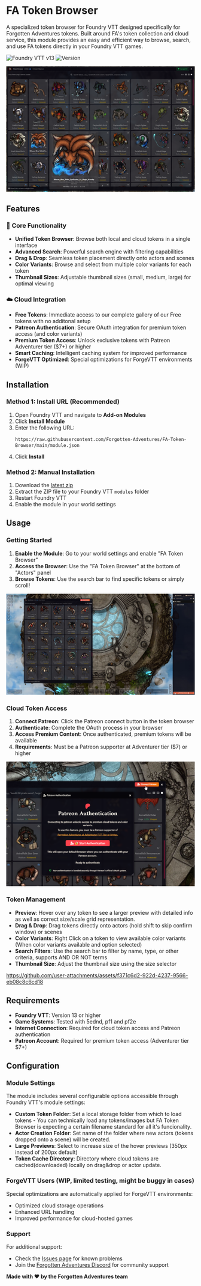 # FA Token Browser

A specialized token browser for Foundry VTT designed specifically for Forgotten Adventures tokens. Built around FA's token collection and cloud service, this module provides an easy and efficient way to browse, search, and use FA tokens directly in your Foundry VTT games.

![Foundry VTT v13](https://img.shields.io/badge/Foundry%20VTT-v13+-green)
![Version](https://img.shields.io/badge/version-0.8.6-blue)

![Image1](images/Foundry_Virtual_Tabletop_toEIdP8i6Y.png)

## Features

### 🎯 **Core Functionality**
- **Unified Token Browser**: Browse both local and cloud tokens in a single interface
- **Advanced Search**: Powerful search engine with filtering capabilities
- **Drag & Drop**: Seamless token placement directly onto actors and scenes
- **Color Variants**: Browse and select from multiple color variants for each token
- **Thumbnail Sizes**: Adjustable thumbnail sizes (small, medium, large) for optimal viewing

### ☁️ **Cloud Integration**
- **Free Tokens**: Immediate access to our complete gallery of our Free tokens with no additonal setup
- **Patreon Authentication**: Secure OAuth integration for premium token access (and color variants)
- **Premium Token Access**: Unlock exclusive tokens with Patreon Adventurer tier ($7+) or higher
- **Smart Caching**: Intelligent caching system for improved performance
- **ForgeVTT Optimized**: Special optimizations for ForgeVTT environments (WIP)

## Installation

### Method 1: Install URL (Recommended)
1. Open Foundry VTT and navigate to **Add-on Modules**
2. Click **Install Module**
3. Enter the following URL:
   ```
   https://raw.githubusercontent.com/Forgotten-Adventures/FA-Token-Browser/main/module.json
   ```
4. Click **Install**

### Method 2: Manual Installation
1. Download the [latest zip](https://github.com/Forgotten-Adventures/FA-Token-Browser/raw/main/fa-token-browser.zip)
2. Extract the ZIP file to your Foundry VTT `modules` folder
3. Restart Foundry VTT
4. Enable the module in your world settings

## Usage

### Getting Started
1. **Enable the Module**: Go to your world settings and enable "FA Token Browser"
2. **Access the Browser**: Use the "FA Token Browser" at the bottom of "Actors" panel
3. **Browse Tokens**: Use the search bar to find specific tokens or simply scroll!

![Image1](images/Foundry_Virtual_Tabletop_9vbnA4s3IE.jpg)

### Cloud Token Access
1. **Connect Patreon**: Click the Patreon connect button in the token browser
2. **Authenticate**: Complete the OAuth process in your browser
3. **Access Premium Content**: Once authenticated, premium tokens will be available
4. **Requirements**: Must be a Patreon supporter at Adventurer tier ($7) or higher

![Image1](images/Foundry_Virtual_Tabletop_SYXXq4sNhN.png)

### Token Management
- **Preview**: Hover over any token to see a larger preview with detailed info as well as correct size/scale grid representation.
- **Drag & Drop**: Drag tokens directly onto actors (hold shift to skip confirm window) or scenes
- **Color Variants**: Right Click on a token to view available color variants (When color variants available and option selected)
- **Search Filters**: Use the search bar to filter by name, type, or other criteria, supports AND OR NOT terms
- **Thumbnail Size**: Adjust the thumbnail size using the size selector

https://github.com/user-attachments/assets/f371c6d2-922d-4237-9566-eb08c8c6cd18

## Requirements

- **Foundry VTT**: Version 13 or higher
- **Game Systems**: Tested with 5ednd, pf1 and pf2e
- **Internet Connection**: Required for cloud token access and Patreon authentication
- **Patreon Account**: Required for premium token access (Adventurer tier $7+)

## Configuration

### Module Settings
The module includes several configurable options accessible through Foundry VTT's module settings:

- **Custom Token Folder**: Set a local storage folder from which to load tokens
                            - You can technically load any tokens/images but FA Token Browser is expecting a
                              certain filename standard for all it's funcionality. 
- **Actor Creation Folder**: Set name of the folder where new actors (tokens dropped onto a scene) will be created.
- **Large Previews**: Select to increase size of the hover previews (350px instead of 200px default)
- **Token Cache Directory**: Directory where cloud tokens are cached(downloaded) locally on drag&drop or actor update.

### ForgeVTT Users (WIP, limited testing, might be buggy in cases)
Special optimizations are automatically applied for ForgeVTT environments:
- Optimized cloud storage operations
- Enhanced URL handling
- Improved performance for cloud-hosted games

### Support
For additional support:
- Check the [Issues page](https://github.com/Forgotten-Adventures/FA-Token-Browser/issues) for known problems
- Join the [Forgotten Adventures Discord](https://discord.gg/forgottenadventures) for community support

**Made with ❤ by the Forgotten Adventures team** 
